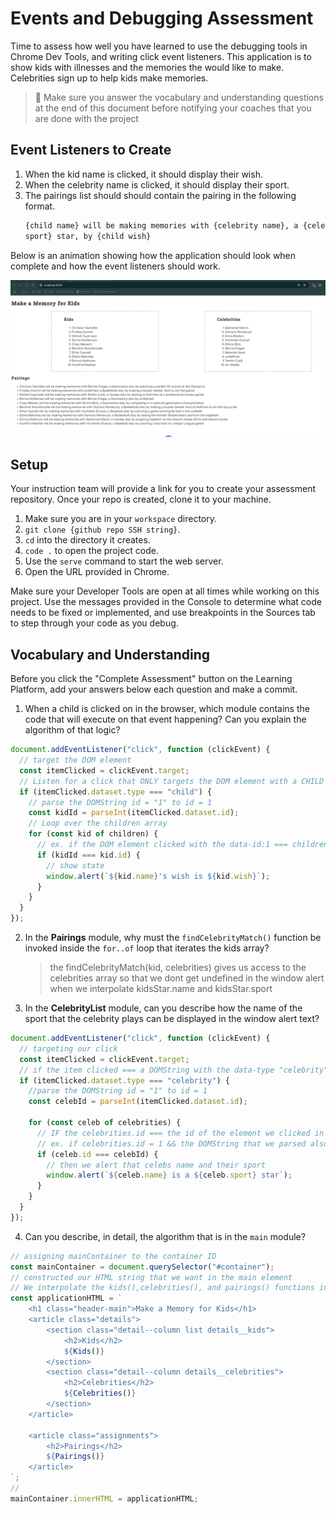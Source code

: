 # Events and Debugging Assessment

Time to assess how well you have learned to use the debugging tools in Chrome Dev Tools, and writing click event listeners. This application is to show kids with illnesses and the memories the would like to make. Celebrities sign up to help kids make memories.

> 🧨 Make sure you answer the vocabulary and understanding questions at the end of this document before notifying your coaches that you are done with the project

## Event Listeners to Create

1. When the kid name is clicked, it should display their wish.
1. When the celebrity name is clicked, it should display their sport.
1. The pairings list should should contain the pairing in the following format.
   ```html
   {child name} will be making memories with {celebrity name}, a {celebrity
   sport} star, by {child wish}
   ```

Below is an animation showing how the application should look when complete and how the event listeners should work.

<img src="./images/debugging-events-assessment.gif" width="700px">

## Setup

Your instruction team will provide a link for you to create your assessment repository. Once your repo is created, clone it to your machine.

1. Make sure you are in your `workspace` directory.
1. `git clone {github repo SSH string}`.
1. `cd` into the directory it creates.
1. `code .` to open the project code.
1. Use the `serve` command to start the web server.
1. Open the URL provided in Chrome.

Make sure your Developer Tools are open at all times while working on this project. Use the messages provided in the Console to determine what code needs to be fixed or implemented, and use breakpoints in the Sources tab to step through your code as you debug.

## Vocabulary and Understanding

Before you click the "Complete Assessment" button on the Learning Platform, add your answers below each question and make a commit.

1. When a child is clicked on in the browser, which module contains the code that will execute on that event happening? Can you explain the algorithm of that logic?

```js
document.addEventListener("click", function (clickEvent) {
  // target the DOM element
  const itemClicked = clickEvent.target;
  // Listen for a click that ONLY targets the DOM element with a CHILD data-type
  if (itemClicked.dataset.type === "child") {
    // parse the DOMString id = "1" to id = 1
    const kidId = parseInt(itemClicked.dataset.id);
    // Loop over the children array
    for (const kid of children) {
      // ex. if the DOM element clicked with the data-id:1 === children.id: 1
      if (kidId === kid.id) {
        // show state
        window.alert(`${kid.name}'s wish is ${kid.wish}`);
      }
    }
  }
});
```

2. In the **Pairings** module, why must the `findCelebrityMatch()` function be invoked inside the `for..of` loop that iterates the kids array?
   > the findCelebrityMatch(kid, celebrities) gives us access to the celebrities array so that we dont get undefined in the window alert when we interpolate kidsStar.name and kidsStar.sport
3. In the **CelebrityList** module, can you describe how the name of the sport that the celebrity plays can be displayed in the window alert text?

```js
document.addEventListener("click", function (clickEvent) {
  // targeting our click
  const itemClicked = clickEvent.target;
  // if the item clicked === a DOMString with the data-type "celebrity"
  if (itemClicked.dataset.type === "celebrity") {
    //parse the DOMString id = "1" to id = 1
    const celebId = parseInt(itemClicked.dataset.id);

    for (const celeb of celebrities) {
      // IF the celebrities.id === the id of the element we clicked in the DOM
      // ex. if celebrities.id = 1 && the DOMString that we parsed also === 1
      if (celeb.id === celebId) {
        // then we alert that celebs name and their sport
        window.alert(`${celeb.name} is a ${celeb.sport} star`);
      }
    }
  }
});
```

4. Can you describe, in detail, the algorithm that is in the `main` module?
   >

```js
// assigning mainContainer to the container ID
const mainContainer = document.querySelector("#container");
// constructed our HTML string that we want in the main element
// We interpolate the kids(),celebrities(), and pairings() functions into that HTML string
const applicationHTML = `
    <h1 class="header-main">Make a Memory for Kids</h1>
    <article class="details">
        <section class="detail--column list details__kids">
            <h2>Kids</h2>
            ${Kids()}
        </section>
        <section class="detail--column details__celebrities">
            <h2>Celebrities</h2>
            ${Celebrities()}
        </section>
    </article>

    <article class="assignments">
        <h2>Pairings</h2>
        ${Pairings()}
    </article>
`;
//
mainContainer.innerHTML = applicationHTML;
```
